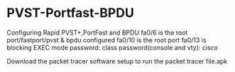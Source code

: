 # PVST-Portfast-BPDU
Configuring Rapid PVST+,PortFast and BPDU  fa0/6 is the root port/fastport/pvst &amp; bpdu configured fa0/10 is the root port  fa0/13 is blocking    EXEC mode password: class password(console and vty): cisco


Download the packet tracer software setup to run the packet tracer file.apk
